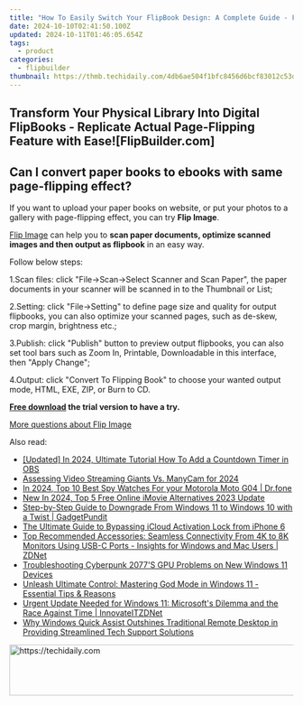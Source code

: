 ```yaml
---
title: "How To Easily Switch Your FlipBook Design: A Complete Guide - FlipBuilder.com"
date: 2024-10-10T02:41:50.100Z
updated: 2024-10-11T01:46:05.654Z
tags:
  - product
categories:
  - flipbuilder
thumbnail: https://thmb.techidaily.com/4db6ae504f1bfc8456d6bcf83012c53d92e6a263db347f2610a0b94cd8c98fbe.jpg
---
```


## Transform Your Physical Library Into Digital FlipBooks - Replicate Actual Page-Flipping Feature with Ease![FlipBuilder.com]

## Can I convert paper books to ebooks with same page-flipping effect?

If you want to upload your paper books on website, or put your photos to a gallery with page-flipping effect, you can try **Flip Image**. 

[Flip Image](https://tools.techidaily.com/flipbuilder/products/) can help you to **scan paper documents, optimize scanned images and then output as flipbook** in an easy way.

Follow below steps:

1.Scan files: click "File->Scan->Select Scanner and Scan Paper", the paper documents in your scanner will be scanned in to the Thumbnail or List;

2.Setting: click "File->Setting" to define page size and quality for output flipbooks, you can also optimize your scanned pages, such as de-skew, crop margin, brightness etc.;

3.Publish: click "Publish" button to preview output flipbooks, you can also set tool bars such as Zoom In, Printable, Downloadable in this interface, then "Apply Change";

4.Output: click "Convert To Flipping Book" to choose your wanted output mode, HTML, EXE, ZIP, or Burn to CD.

**[Free download](https://tools.techidaily.com/flipbuilder/products/) the trial version to have a try.** 

[More questions about Flip Image](https://tools.techidaily.com/flipbuilder/products/)

<ins class="adsbygoogle"
     style="display:block"
     data-ad-format="autorelaxed"
     data-ad-client="ca-pub-7571918770474297"
     data-ad-slot="1223367746"></ins>

<ins class="adsbygoogle"
     style="display:block"
     data-ad-client="ca-pub-7571918770474297"
     data-ad-slot="8358498916"
     data-ad-format="auto"
     data-full-width-responsive="true"></ins>

<span class="atpl-alsoreadstyle">Also read:</span>
<div><ul>
<li><a href="https://screen-sharing-recording.techidaily.com/updated-in-2024-ultimate-tutorial-how-to-add-a-countdown-timer-in-obs/"><u>[Updated] In 2024, Ultimate Tutorial How To Add a Countdown Timer in OBS</u></a></li>
<li><a href="https://desktop-recording.techidaily.com/assessing-video-streaming-giants-vs-manycam-for-2024/"><u>Assessing Video Streaming Giants Vs. ManyCam for 2024</u></a></li>
<li><a href="https://android-location-track.techidaily.com/in-2024-top-10-best-spy-watches-for-your-motorola-moto-g04-drfone-by-drfone-virtual-android/"><u>In 2024, Top 10 Best Spy Watches For your Motorola Moto G04 | Dr.fone</u></a></li>
<li><a href="https://ai-video-tools.techidaily.com/new-in-2024-top-5-free-online-imovie-alternatives-2023-update/"><u>New In 2024, Top 5 Free Online iMovie Alternatives 2023 Update</u></a></li>
<li><a href="https://win-luxury.techidaily.com/step-by-step-guide-to-downgrade-from-windows-11-to-windows-10-with-a-twist-gadgetpundit/"><u>Step-by-Step Guide to Downgrade From Windows 11 to Windows 10 with a Twist | GadgetPundit</u></a></li>
<li><a href="https://activate-lock.techidaily.com/the-ultimate-guide-to-bypassing-icloud-activation-lock-from-iphone-6-by-drfone-ios/"><u>The Ultimate Guide to Bypassing iCloud Activation Lock from iPhone 6</u></a></li>
<li><a href="https://win-luxury.techidaily.com/top-recommended-accessories-seamless-connectivity-from-4k-to-8k-monitors-using-usb-c-ports-insights-for-windows-and-mac-users-zdnet/"><u>Top Recommended Accessories: Seamless Connectivity From 4K to 8K Monitors Using USB-C Ports - Insights for Windows and Mac Users | ZDNet</u></a></li>
<li><a href="https://win-answers.techidaily.com/troubleshooting-cyberpunk-2077s-gpu-problems-on-new-windows-11-devices/"><u>Troubleshooting Cyberpunk 2077'S GPU Problems on New Windows 11 Devices</u></a></li>
<li><a href="https://win-luxury.techidaily.com/unleash-ultimate-control-mastering-god-mode-in-windows-11-essential-tips-and-reasons/"><u>Unleash Ultimate Control: Mastering God Mode in Windows 11 - Essential Tips & Reasons</u></a></li>
<li><a href="https://win-luxury.techidaily.com/urgent-update-needed-for-windows-11-microsofts-dilemma-and-the-race-against-time-innovateitzdnet/"><u>Urgent Update Needed for Windows 11: Microsoft's Dilemma and the Race Against Time | InnovateITZDNet</u></a></li>
<li><a href="https://win-luxury.techidaily.com/why-windows-quick-assist-outshines-traditional-remote-desktop-in-providing-streamlined-tech-support-solutions/"><u>Why Windows Quick Assist Outshines Traditional Remote Desktop in Providing Streamlined Tech Support Solutions</u></a></li>
</ul></div>

<!-- affiliate ads begin -->
<a href="https://unicoeye.pxf.io/c/5597632/2134246/18498" target="_top" id="2134246">
  <img src="//a.impactradius-go.com/display-ad/18498-2134246" border="0" alt="https://techidaily.com" width="728" height="90"/>
</a>
<img height="0" width="0" src="https://unicoeye.pxf.io/i/5597632/2134246/18498" style="position:absolute;visibility:hidden;" border="0" />
<!-- affiliate ads end -->

